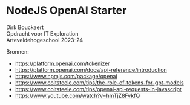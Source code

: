 # NodeJS OpenAI Starter
Dirk Bouckaert  
Opdracht voor IT Exploration  
Arteveldehogeschool 2023-24  

Bronnen:
- https://platform.openai.com/tokenizer
- https://platform.openai.com/docs/api-reference/introduction 
- https://www.npmjs.com/package/openai
- https://www.coltsteele.com/tips/the-role-of-tokens-for-gpt-models
- https://www.coltsteele.com/tips/openai-api-requests-in-javascript 
- https://www.youtube.com/watch?v=hmTjZ8FvkfQ
